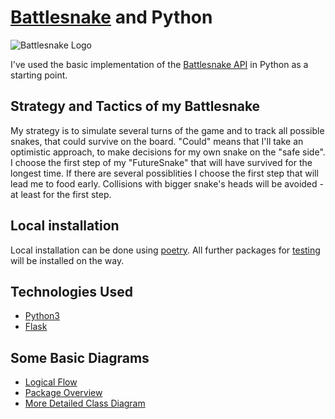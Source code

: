 # [Battlesnake](http://play.battlesnake.com?utm_source=github&utm_medium=readme&utm_campaign=python_starter&utm_content=homepage) and Python

![Battlesnake Logo](https://media.battlesnake.com/social/StarterSnakeGitHubRepos_Python.png)

I've used the basic implementation of the [Battlesnake API](https://docs.battlesnake.com/references/api) in Python as a starting point.

## Strategy and Tactics of my Battlesnake

My strategy is to simulate several turns of the game and to track all possible snakes, that could survive on the board. "Could" means that I'll take an optimistic approach, to make decisions for my own snake on the "safe side". I choose the first step of my "FutureSnake" that will have survived for the longest time. If there are several possiblities I choose the first step that will lead me to food early. Collisions with bigger snake's heads will be avoided - at least for the first step.

## Local installation

Local installation can be done using [poetry](https://python-poetry.org/). All further packages for [testing](https://docs.pytest.org/en/7.1.x/) will be installed on the way.

## Technologies Used

* [Python3](https://www.python.org/)
* [Flask](https://flask.palletsprojects.com/)

## Some Basic Diagrams

* [Logical Flow](https://github.com/vopri/battle-python/blob/main/docs/Sequence.png)
* [Package Overview](https://github.com/vopri/battle-python/blob/main/docs/packages.png)
* [More Detailed Class Diagram](https://github.com/vopri/battle-python/blob/main/docs/classes.puml)